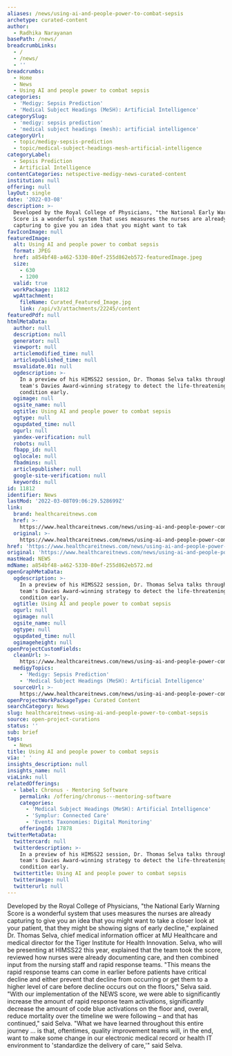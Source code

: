 ```yaml
---
aliases: /news/using-ai-and-people-power-to-combat-sepsis
archetype: curated-content
author:
  - Radhika Narayanan
basePath: /news/
breadcrumbLinks:
  - /
  - /news/
  - ''
breadcrumbs:
  - Home
  - News
  - Using AI and people power to combat sepsis
categories:
  - 'Medigy: Sepsis Prediction'
  - 'Medical Subject Headings (MeSH): Artificial Intelligence'
categorySlug:
  - 'medigy: sepsis prediction'
  - 'medical subject headings (mesh): artificial intelligence'
categoryUrl:
  - topic/medigy-sepsis-prediction
  - topic/medical-subject-headings-mesh-artificial-intelligence
categoryLabel:
  - Sepsis Prediction
  - Artificial Intelligence
contentCategories: netspective-medigy-news-curated-content
institution: null
offering: null
layOut: single
date: '2022-03-08'
description: >-
  Developed by the Royal College of Physicians, "the National Early Warning
  Score is a wonderful system that uses measures the nurses are already
  capturing to give you an idea that you might want to tak
favIconImage: null
featuredImage:
  alt: Using AI and people power to combat sepsis
  format: JPEG
  href: a854bf48-a462-5330-80ef-255d862eb572-featuredImage.jpeg
  size:
    - 630
    - 1200
  valid: true
  workPackage: 11812
  wpAttachment:
    fileName: Curated_Featured_Image.jpg
    link: /api/v3/attachments/22245/content
featuredPdf: null
htmlMetaData:
  author: null
  description: null
  generator: null
  viewport: null
  articlemodified_time: null
  articlepublished_time: null
  msvalidate.01: null
  ogdescription: >-
    In a preview of his HIMSS22 session, Dr. Thomas Selva talks through his
    team's Davies Award-winning strategy to detect the life-threatening
    condition early.
  ogimage: null
  ogsite_name: null
  ogtitle: Using AI and people power to combat sepsis
  ogtype: null
  ogupdated_time: null
  ogurl: null
  yandex-verification: null
  robots: null
  fbapp_id: null
  oglocale: null
  fbadmins: null
  articlepublisher: null
  google-site-verification: null
  keywords: null
id: 11812
identifier: News
lastMod: '2022-03-08T09:06:29.528699Z'
link:
  brand: healthcareitnews.com
  href: >-
    https://www.healthcareitnews.com/news/using-ai-and-people-power-combat-sepsis
  original: >-
    https://www.healthcareitnews.com/news/using-ai-and-people-power-combat-sepsis
href: 'https://www.healthcareitnews.com/news/using-ai-and-people-power-combat-sepsis'
original: 'https://www.healthcareitnews.com/news/using-ai-and-people-power-combat-sepsis'
mastHead: NEWS
mdName: a854bf48-a462-5330-80ef-255d862eb572.md
openGraphMetaData:
  ogdescription: >-
    In a preview of his HIMSS22 session, Dr. Thomas Selva talks through his
    team's Davies Award-winning strategy to detect the life-threatening
    condition early.
  ogtitle: Using AI and people power to combat sepsis
  ogurl: null
  ogimage: null
  ogsite_name: null
  ogtype: null
  ogupdated_time: null
  ogimageheight: null
openProjectCustomFields:
  cleanUrl: >-
    https://www.healthcareitnews.com/news/using-ai-and-people-power-combat-sepsis
  medigyTopics:
    - 'Medigy: Sepsis Prediction'
    - 'Medical Subject Headings (MeSH): Artificial Intelligence'
  sourceUrl: >-
    https://www.healthcareitnews.com/news/using-ai-and-people-power-combat-sepsis
openProjectWorkPackageType: Curated Content
searchCategory: News
slug: healthcareitnews-using-ai-and-people-power-to-combat-sepsis
source: open-project-curations
status: ''
sub: brief
tags:
  - News
title: Using AI and people power to combat sepsis
via: ' '
insights_description: null
insights_name: null
viaLink: null
relatedOfferings:
  - label: Chronus - Mentoring Software
    permalink: /offering/chronus---mentoring-software
    categories:
      - 'Medical Subject Headings (MeSH): Artificial Intelligence'
      - 'Symplur: Connected Care'
      - 'Events Taxonomies: Digital Monitoring'
    offeringId: 17878
twitterMetaData:
  twittercard: null
  twitterdescription: >-
    In a preview of his HIMSS22 session, Dr. Thomas Selva talks through his
    team's Davies Award-winning strategy to detect the life-threatening
    condition early.
  twittertitle: Using AI and people power to combat sepsis
  twitterimage: null
  twitterurl: null
---
```

<p>Developed by the Royal College of Physicians, "the National Early Warning Score is a wonderful system that uses measures the nurses are already capturing to give you an idea that you might want to take a closer look at your patient, that they might be showing signs of early decline," explained Dr. Thomas Selva, chief medical information officer at MU Healthcare and medical director for the Tiger Institute for Health Innovation.
Selva, who will be presenting at HIMSS22 this year, explained that the team took the score, reviewed how nurses were already documenting care, and then combined input from the nursing staff and rapid response teams.
"This means the rapid response teams can come in earlier before patients have critical decline and either prevent that decline from occurring or get them to a higher level of care before decline occurs out on the floors," Selva said.
"With our implementation of the NEWS score, we were able to significantly increase the amount of rapid response team activations, significantly decrease the amount of code blue activations on the floor and, overall, reduce mortality over the timeline we were following – and that has continued," said Selva.
"What we have learned throughout this entire journey … is that, oftentimes, quality improvement teams will, in the end, want to make some change in our electronic medical record or health IT environment to 'standardize the delivery of care,'" said Selva.</p>